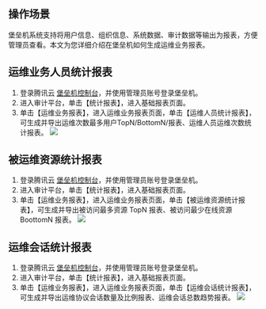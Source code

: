 ## 操作场景

堡垒机系统支持将用户信息、组织信息、系统数据、审计数据等输出为报表，方便管理员查看。本文为您详细介绍在堡垒机如何生成运维业务报表。



## 运维业务人员统计报表
1. 登录腾讯云 [堡垒机控制台](https://console.cloud.tencent.com/cds/dasb)，并使用管理员账号登录堡垒机。
2. 进入审计平台，单击【统计报表】，进入基础报表页面。
3. 单击【运维业务报表】，进入运维业务报表页面，单击【运维人员统计报表】，可生成并导出运维次数最多用户TopN/BottomN/报表、运维人员运维次数统计报表。
![](https://main.qcloudimg.com/raw/175a8083968fb1f400a58add5ee8d83a.png)


## 被运维资源统计报表
1. 登录腾讯云 [堡垒机控制台](https://console.cloud.tencent.com/cds/dasb)，并使用管理员账号登录堡垒机。
2. 进入审计平台，单击【统计报表】，进入基础报表页面。
3. 单击【运维业务报表】，进入运维业务报表页面，单击【被运维资源统计报表】，可生成并导出被访问最多资源 TopN 报表、被访问最少在线资源 BoottomN 报表。
![](https://main.qcloudimg.com/raw/2d0f5a7fd0c4e7ee08480ad7c5e59bae.png)


## 运维会话统计报表
1. 登录腾讯云 [堡垒机控制台](https://console.cloud.tencent.com/cds/dasb)，并使用管理员账号登录堡垒机。
2. 进入审计平台，单击【统计报表】，进入基础报表页面。
3. 单击【运维业务报表】，进入运维业务报表页面，单击【运维会话统计报表】，可生成并导出运维协议会话数量及比例报表、运维会话总数趋势报表。
![](https://main.qcloudimg.com/raw/7c5b13dda1cad5c6fef68f0a14c9a8b2.png)


